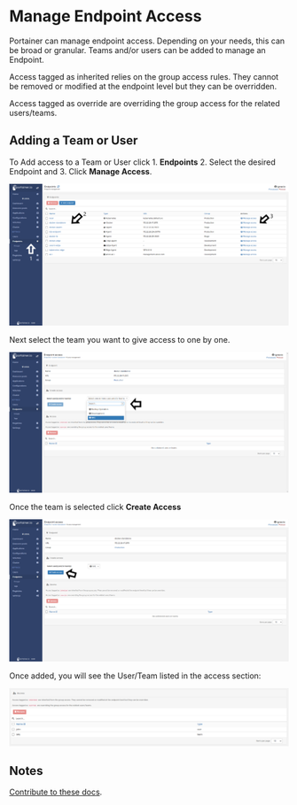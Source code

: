 # Manage Endpoint Access

Portainer can manage endpoint  access. Depending on your needs, this can be broad or granular. Teams and/or users can be added to manage an Endpoint.

Access tagged as inherited relies on the group access rules. They cannot be removed or modified at the endpoint level but they can be overridden.

Access tagged as override are overriding the group access for the related users/teams.

## Adding a Team or User

To Add access to a Team or User click 1. <b>Endpoints</b> 2. Select the desired Endpoint and 3. Click <b>Manage 
Access</b>.

![access](assets/access_1.png)

Next select the team you want to give access to one by one.

![access](assets/access_2.png)

Once the team is selected click <b>Create Access</b>

![access](assets/access_3.png)

Once added, you will see the User/Team listed in the access section:

![access](assets/access_4.png)

## Notes

[Contribute to these docs](https://github.com/portainer/portainer-docs/blob/master/contributing.md).